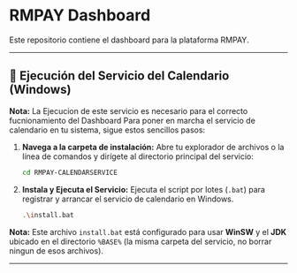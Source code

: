 # RMPAY Dashboard

Este repositorio contiene el dashboard para la plataforma RMPAY.

---

## 🚀 Ejecución del Servicio del Calendario (Windows)
**Nota:** La Ejecucion de este servicio es necesario para el correcto fucnionamiento del Dashboard
Para poner en marcha el servicio de calendario en tu sistema, sigue estos sencillos pasos:

1.  **Navega a la carpeta de instalación:**
    Abre tu explorador de archivos o la línea de comandos y dirígete al directorio principal del servicio:

    ```bash
    cd RMPAY-CALENDARSERVICE
    ```

2.  **Instala y Ejecuta el Servicio:**
    Ejecuta el script por lotes (`.bat`) para registrar y arrancar el servicio de calendario en Windows.

    ```bash
    .\install.bat
    ```

**Nota:** Este archivo `install.bat` está configurado para usar **WinSW** y el **JDK** ubicado en el directorio `%BASE%` (la misma carpeta del servicio, no borrar ningun de esos archivos).

---

